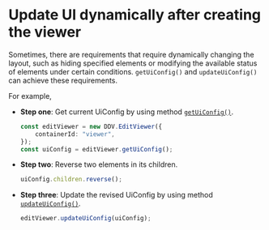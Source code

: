 


# Update UI dynamically after creating the viewer

Sometimes, there are requirements that require dynamically changing the layout, such as hiding specified elements or modifying the available status of elements under certain conditions. `getUiConfig()` and `updateUiConfig()` can achieve these requirements.

For example, 

- **Step one**: Get current UiConfig by using method [`getUiConfig()`]().
    ```typescript
    const editViewer = new DDV.EditViewer({
        containerId: "viewer",
    });
    const uiConfig = editViewer.getUiConfig();
    ```
- **Step two**: Reverse two elements in its children.
    ```typescript
    uiConfig.children.reverse();
    ```
- **Step three**: Update the revised UiConfig by using method [`updateUiConfig()`]().
    ```typescript
    editViewer.updateUiConfig(uiConfig);
    ```